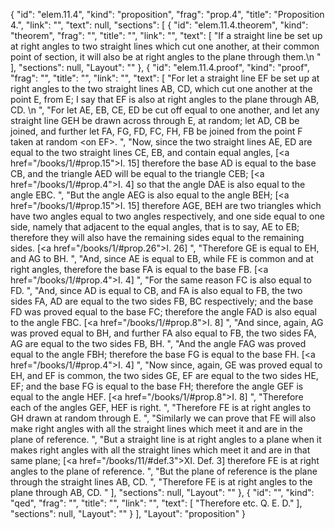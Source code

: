 {
  "id": "elem.11.4",
  "kind": "proposition",
  "frag": "prop.4",
  "title": "Proposition 4.",
  "link": "",
  "text": null,
  "sections": [
    {
      "id": "elem.11.4.theorem",
      "kind": "theorem",
      "frag": "",
      "title": "",
      "link": "",
      "text": [
        "If a straight line be set up at right angles to two straight lines which cut one another, at their common point of section, it will also be at right angles to the plane through them.\n       "
      ],
      "sections": null,
      "Layout": ""
    },
    {
      "id": "elem.11.4.proof",
      "kind": "proof",
      "frag": "",
      "title": "",
      "link": "",
      "text": [
        "For let a straight line EF be set up at right angles to the two straight lines AB, CD, which cut one another at the point E, from E; I say that EF is also at right angles to the plane through AB, CD. \n      ",
        "For let AE, EB, CE, ED be cut off equal to one another, and let any straight line GEH be drawn across through E, at random; let AD, CB be joined, and further let FA, FG, FD, FC, FH, FB be joined from the point F taken at random &lt;on EF&gt;. ",
        "Now, since the two straight lines AE, ED are equal to the two straight lines CE, EB, and contain equal angles, [<a href=\"/books/1/#prop.15\">I. 15</a>] therefore the base AD is equal to the base CB, and the triangle AED will be equal to the triangle CEB; [<a href=\"/books/1/#prop.4\">I. 4</a>] so that the angle DAE is also equal to the angle EBC. ",
        "But the angle AEG is also equal to the angle BEH; [<a href=\"/books/1/#prop.15\">I. 15</a>] therefore AGE, BEH are two triangles which have two angles equal to two angles respectively, and one side equal to one side, namely that adjacent to the equal angles, that is to say, AE to EB; therefore they will also have the remaining sides equal to the remaining sides. [<a href=\"/books/1/#prop.26\">I. 26</a>] ",
        "Therefore GE is equal to EH, and AG to BH. ",
        "And, since AE is equal to EB, while FE is common and at right angles, therefore the base FA is equal to the base FB. [<a href=\"/books/1/#prop.4\">I. 4</a>] ",
        "For the same reason FC is also equal to FD. ",
        "And, since AD is equal to CB, and FA is also equal to FB, the two sides FA, AD are equal to the two sides FB, BC respectively; and the base FD was proved equal to the base FC; therefore the angle FAD is also equal to the angle FBC. [<a href=\"/books/1/#prop.8\">I. 8</a>] ",
        "And since, again, AG was proved equal to BH, and further FA also equal to FB, the two sides FA, AG are equal to the two sides FB, BH. ",
        "And the angle FAG was proved equal to the angle FBH; therefore the base FG is equal to the base FH. [<a href=\"/books/1/#prop.4\">I. 4</a>] ",
        "Now since, again, GE was proved equal to EH, and EF is common, the two sides GE, EF are equal to the two sides HE, EF; and the base FG is equal to the base FH; therefore the angle GEF is equal to the angle HEF. [<a href=\"/books/1/#prop.8\">I. 8</a>] ",
        "Therefore each of the angles GEF, HEF is right. ",
        "Therefore FE is at right angles to GH drawn at random through E. ",
        "Similarly we can prove that FE will also make right angles with all the straight lines which meet it and are in the plane of reference. ",
        "But a straight line is at right angles to a plane when it makes right angles with all the straight lines which meet it and are in that same plane; [<a href=\"/books/11/#def.3\">XI. Def. 3</a>] therefore FE is at right angles to the plane of reference. ",
        "But the plane of reference is the plane through the straight lines AB, CD. ",
        "Therefore FE is at right angles to the plane through AB, CD. "
      ],
      "sections": null,
      "Layout": ""
    },
    {
      "id": "",
      "kind": "qed",
      "frag": "",
      "title": "",
      "link": "",
      "text": [
        "Therefore etc. Q. E. D."
      ],
      "sections": null,
      "Layout": ""
    }
  ],
  "Layout": "proposition"
}
